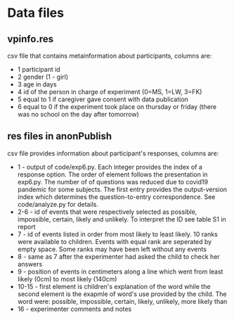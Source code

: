# Data files
## vpinfo.res 
csv file that contains metainformation about participants, columns are: 
* 1 participant id
* 2 gender (1 - girl)
* 3 age in days
* 4 id of the person in charge of experiment (0=MS, 1=LW, 3=FK)
* 5 equal to 1 if caregiver gave consent with data publication
* 6 equal to 0 if the experiment took place on thursday or friday (there was no school on the day after tomorrow)
## res files in anonPublish
csv file provides information about participant's responses, columns are:
* 1 - output of code/exp6.py. Each integer provides the index of a response option. The order of element follows the presentation in exp6.py. The number of of questions was reduced due to covid19 pandemic for some subjects. The first entry provides the output-version index which determines the question-to-entry correspondence. See code/analyze.py for details.
* 2-6 - id of events that were respectively selected as possible, impossible, certain, likely and unlikely. To interpret the ID see table S1 in report
* 7 - id of events listed in order from most likely to least likely. 10 ranks were available to children. Events with equal rank are seperated by empty space. Some ranks may have been left without any events
* 8 - same as 7 after the experimenter had asked the child to check her answers
* 9 - position of events in centimeters along a line which went from least likely (0cm) to most likely (140cm)
* 10-15 - first element is children's explanation of the word while the second element is the exapmle of word's use provided by the child. The word were: possible, impossible, certain, likely, unlikely, more likely than
* 16 - experimenter comments and notes
